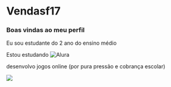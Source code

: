 # Vendasf17
###   **Boas vindas ao meu perfil** 

Eu sou estudante do 2 ano do ensino médio 

Estou estudando ![Alura](https://www.alura.com.br/)

desenvolvo jogos online (por pura pressão e cobrança escolar)

![](https://media1.tenor.com/m/mESW2liBwHMAAAAC/fyf1.gif)
